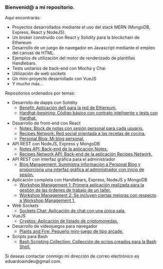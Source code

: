 <h3>Bienvenid@ a mi repositorio.</h3>

<p>Aquí encontrarás:</p>

<ul>

<li>Proyectos desarrollados mediante el uso del stack MERN (MongoDB, Express, React y NodeJS).</li>
<li>Un broker construído con React y Solidity para la blockchain de Ethereum</li>
<li>Desarrollo de un juego de navegador en Javascript mediante el empleo del canvas de HTML.</li>
<li>Ejemplos de utilización del motor de renderizado de plantillas Handlebars.</li>
<li>Tests unitarios de back-end con Mocha y Chai</li>
<li>Utilización de web sockets</li>
<li>Un mini-proyecto desarrollado con VueJS</li>
<li>Y mucho más...</li>

</ul>

<p>Repositorios ordenados por temas:</p>

<ul>

<li>
<span>Desarrollo de dapps con Solidity</span>
<ul>
<li>
<a href="https://github.com/eduardoamdev/benefit">Benefit: Aplicación defi para la red de Ethereum.</a>
</li>
<li>
<a href="https://github.com/eduardoamdev/hardhat-begining">Hardhat-begining: Código básico con contrato inteligente y tests con Hardhat.</a>
</li>
</ul>
</li>

<li>
<span>Desarrollo de front-end con React</span>
<ul>
<li style="color: red">
<a href="https://github.com/eduardoamdev/notes">Notes: Block de notas con sesión personal para cada usuario.</a>
</li>
<li>
<a href="https://github.com/eduardoamdev/recipes-network">Recipes Network: Red social orientada a las recetas de cocina.</a>
</li>
<li>
<a href="https://github.com/eduardoamdev/personal-blog">Personal Blog: Mi blog personal.</a>
</li>
</ul>
</li>

<li>
<span>API REST con NodeJS, Express y MongoDB</span>
<ul>
<li>
<a href="https://github.com/eduardoamdev/notes-api">Notes API: Back-end de la aplicación Notes.</a>
</li>
<li>
<a href="https://github.com/eduardoamdev/recipes-network-api">Recipes Network API: Back-end de la aplicación Recipes Network.</a>
</li>
</ul>
</li>

<li>
<span>API REST con interfaz gráfica para el administrador</span>
<ul>
<li>
<a href="https://github.com/eduardoamdev/blog-management">Blog Management: Suministra información a Personal Blog y proporciona una interfaz gráfica al administrador con inicio de sesión.</a>
</li>
</ul>
</li>

<li>
<span>Aplicación completa con Handlebars, Express, NodeJS y MongoDB</span>
<ul>
<li>
<a href="https://github.com/eduardoamdev/workshop-management-1">Workshop Management 1: Primera aplicación realizada para la gestión de las órdenes de trabajo de un taller.</a>
</li>
<li>
<a href="https://github.com/eduardoamdev/workshop-management-2">Workshop Management 2: Se incluyen ciertas mejoras con respecto a Workshop Management 1.</a>
</li>
</ul>
</li>

<li>
<span>Web Sockets</span>
<ul>
<li>
<a href="https://github.com/eduardoamdev/sockets-chat">Sockets Chat: Aplicación de chat con una única sala.</a>
</li>
</ul>
</li>

<li>
<span>VueJS</span>
<ul>
<li>
<a href="https://github.com/eduardoamdev/cryptos">Cryptos: Aplicación de listado de criptomonedas.</a>
</li>
</ul>
</li>

<li>
<span>Desarrollo de videojuegos para navegador</span>
<ul>
<li>
<a href="https://github.com/eduardoamdev/plants-and-fire">Plants and Fire: Pequeño mini-juego de tipo arcade.</a>
</li>
</ul>
</li>

<li>
<span>Scripts para Bash</span>
<ul>
<li>
<a href="https://github.com/eduardoamdev/bash_scripting_collection">Bash Scripting Collection: Collección de scrips creados para la Bash Shell.</a>
</li>
</ul>
</li>

</ul>

<p>Si deseas contactar conmigo mi dirección de correo electrónico es eduardoamdev@gmail.com.</p>
